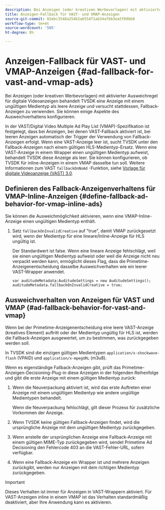 ```yaml
---
description: Bei Anzeigen (oder kreativen Werbevorlagen) mit aktivierter Ausweichregel für digitale Videoanzeigen behandelt TVSDK eine Anzeige mit einem ungültigen Medientyp als leere Anzeige und versucht stattdessen, Fallback-Anzeigen zu verwenden. Sie können einige Aspekte des Ausweichverhaltens konfigurieren.
title: Anzeigen-Fallback für VAST- und VMAP-Anzeigen
source-git-commit: 02ebc3548a254b2a6554f1ab34afbb3ea5f09bb8
workflow-type: tm+mt
source-wordcount: '505'
ht-degree: 0%

---
```


# Anzeigen-Fallback für VAST- und VMAP-Anzeigen {#ad-fallback-for-vast-and-vmap-ads}

Bei Anzeigen (oder kreativen Werbevorlagen) mit aktivierter Ausweichregel für digitale Videoanzeigen behandelt TVSDK eine Anzeige mit einem ungültigen Medientyp als leere Anzeige und versucht stattdessen, Fallback-Anzeigen zu verwenden. Sie können einige Aspekte des Ausweichverhaltens konfigurieren.

In der VAST/Digital Video Multiple Ad Play List (VMAP)-Spezifikation ist festgelegt, dass bei Anzeigen, bei denen VAST-Fallback aktiviert ist, bei leeren Anzeigen automatisch der Trigger der Verwendung von Fallback-Anzeigen erfolgt. Wenn eine VAST-Anzeige leer ist, sucht TVSDK unter den Fallback-Anzeigen nach einem gültigen HLS-Medientyp-Ersatz. Wenn eine VAST-Anzeige in einem Wrapper einen ungültigen Medientyp aufweist, behandelt TVSDK diese Anzeige als leer. Sie können konfigurieren, ob TVSDK für inline-Anzeigen in einem VMAP dasselbe tun soll. Weitere Informationen zum VAST `fallbackOnNoAd` -Funktion, siehe [Vorlage für digitale Videoanzeige (VAST) 3.0](https://www.iab.net/guidelines/508676/digitalvideo/vsuite/vast).

## Definieren des Fallback-Anzeigenverhaltens für VMAP-Inline-Anzeigen {#define-fallback-ad-behavior-for-vmap-inline-ads}

Sie können die Ausweichmöglichkeit aktivieren, wenn eine VMAP-Inline-Anzeige einen ungültigen Medientyp enthält.

1. Satz `fallbackOnInvalidCreative` auf &quot;true&quot;, damit VMAP zurückgesetzt wird, wenn der Medientyp für eine lineare/Inline-Anzeige für HLS ungültig ist.

   Der Standardwert ist false. Wenn eine lineare Anzeige fehlschlägt, weil sie einen ungültigen Medientyp aufweist oder weil die Anzeige nicht neu verpackt werden kann, ermöglicht dieses Flag, dass die Primetime-Anzeigenentscheidung dasselbe Ausweichverhalten wie ein leerer VAST-Wrapper anwendet.

   ```
   var auditudeMetadata:AuditudeSettings = new AuditudeSettings(); 
   auditudeMetadata.fallbackOnInvalidCreative = true;
   ```

## Ausweichverhalten von Anzeigen für VAST und VMAP {#ad-fallback-behavior-for-vast-and-vmap}

Wenn bei der Primetime-Anzeigenentscheidung eine leere VAST-Anzeige (kreatives Element) auftritt oder der Medientyp ungültig für HLS ist, werden die Fallback-Anzeigen ausgewertet, um zu bestimmen, was zurückgegeben werden soll.

<!--<a id="section_9F60AF00CE9645848EAAF8C06A9E426B"></a>-->

In TVSDK sind die einzigen gültigen Medientypen `application/x-shockwave-flash` (VPAID) und `application/x-mpegURL` (m3u8).

Wenn es eigenständige Fallback-Anzeigen gibt, prüft das Primetime-Anzeigen-Decisioning-Plug-in diese Anzeigen in der folgenden Reihenfolge und gibt die erste Anzeige mit einem gültigen Medientyp zurück:

1. Wenn die Neuverpackung aktiviert ist, wird das erste Auftreten einer Anzeige mit einem ungültigen Medientyp wie andere ungültige Medientypen behandelt.

   Wenn die Neuverpackung fehlschlägt, gilt dieser Prozess für zusätzliche Vorkommen der Anzeige.
1. Wenn TVSDK keine gültigen Fallback-Anzeigen findet, wird die ursprüngliche Anzeige mit dem ungültigen Medientyp zurückgegeben.
1. Wenn anstelle der ursprünglichen Anzeige eine Fallback-Anzeige mit einem gültigen MIME-Typ zurückgegeben wird, sendet Primetime Ad Decisioning den Fehlercode 403 an die VAST-Fehler-URL, sofern verfügbar.
1. Wenn eine Fallback-Anzeige ein Wrapper ist und mehrere Anzeigen zurückgibt, werden nur Anzeigen mit dem richtigen Medientyp zurückgegeben.

>[!IMPORTANT]
>
>Dieses Verhalten ist immer für Anzeigen in VAST-Wrappern aktiviert. Für VAST-Anzeigen inline in einem VMAP ist das Verhalten standardmäßig deaktiviert, aber Ihre Anwendung kann es aktivieren.

